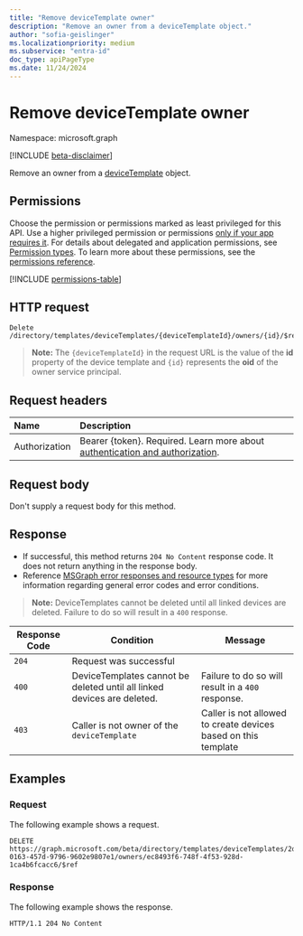```yaml
---
title: "Remove deviceTemplate owner"
description: "Remove an owner from a deviceTemplate object."
author: "sofia-geislinger"
ms.localizationpriority: medium
ms.subservice: "entra-id"
doc_type: apiPageType
ms.date: 11/24/2024
---
```


# Remove deviceTemplate owner

Namespace: microsoft.graph

[!INCLUDE [beta-disclaimer](../../includes/beta-disclaimer.md)]

Remove an owner from a [deviceTemplate](../resources/devicetemplate.md) object.

## Permissions

Choose the permission or permissions marked as least privileged for this API. Use a higher privileged permission or permissions [only if your app requires it](/graph/permissions-overview#best-practices-for-using-microsoft-graph-permissions). For details about delegated and application permissions, see [Permission types](/graph/permissions-overview#permission-types). To learn more about these permissions, see the [permissions reference](/graph/permissions-reference).

<!-- {
  "blockType": "permissions",
  "name": "devicetemplate-delete-owners-permissions"
}
-->
[!INCLUDE [permissions-table](../includes/permissions/devicetemplate-delete-owners-permissions.md)]

## HTTP request

<!-- { "blockType": "ignored" } -->
```http
Delete /directory/templates/deviceTemplates/{deviceTemplateId}/owners/{id}/$ref
```

> **Note:** The `{deviceTemplateId}` in the request URL is the value of the **id** property of the device template and `{id}` represents the **oid** of the owner service principal.

## Request headers

|Name|Description|
|:---|:---|
|Authorization|Bearer {token}. Required. Learn more about [authentication and authorization](/graph/auth/auth-concepts).|

## Request body

Don't supply a request body for this method.

## Response

- If successful, this method returns `204 No Content` response code. It does not return anything in the response body.
- Reference [MSGraph error responses and resource types](/graph/errors) for more information regarding general error codes and error conditions.

> **Note:** DeviceTemplates cannot be deleted until all linked devices are deleted. Failure to do so will result in a `400` response.


|Response Code|Condition|Message|
|-|-|-|
|`204` | Request was successful ||
|`400` | DeviceTemplates cannot be deleted until all linked devices are deleted. | Failure to do so will result in a `400` response. |
|`403` | Caller is not owner of the `deviceTemplate`| Caller is not allowed to create devices based on this template|

## Examples

### Request

The following example shows a request.
<!-- {
  "blockType": "request",
  "name": "delete_owners_from_devicetemplate"
}
-->
``` http
DELETE https://graph.microsoft.com/beta/directory/templates/deviceTemplates/2d62b12a-0163-457d-9796-9602e9807e1/owners/ec8493f6-748f-4f53-928d-1ca4b6fcacc6/$ref
```

### Response

The following example shows the response.
<!-- {
  "blockType": "response",
  "truncated": true
}
-->
``` http
HTTP/1.1 204 No Content
```
